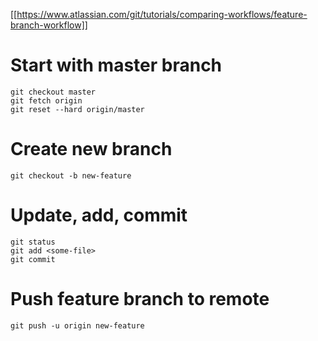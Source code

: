 [[https://www.atlassian.com/git/tutorials/comparing-workflows/feature-branch-workflow]]
# Start with master branch
```
git checkout master  
git fetch origin   
git reset --hard origin/master
```

# Create new branch
```
git checkout -b new-feature
```

# Update, add, commit
```
git status  
git add <some-file>
git commit
```

# Push feature branch to remote
```
git push -u origin new-feature
```
